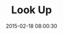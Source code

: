 ---
layout: post
title:  "Look Up"
number: "49"
date:   2015-02-18 08:00:30
large-image: "https://farm8.staticflickr.com/7430/16568058531_5b26585017_k.jpg"
---